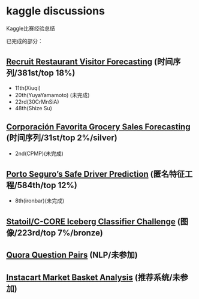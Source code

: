 ﻿# kaggle discussions
Kaggle比赛经验总结

已完成的部分：
## [Recruit Restaurant Visitor Forecasting][1] (时间序列/381st/top 18%)
- 11th(Xiuqi)
- 20th(YuyaYamamoto) (未完成)
- 22rd(30CrMnSiA)
- 48th(Shize Su)

## [Corporación Favorita Grocery Sales Forecasting][2] (时间序列/31st/top 2%/silver)
- 2nd(CPMP)(未完成)

## [Porto Seguro’s Safe Driver Prediction][3] (匿名特征工程/584th/top 12%)
- 8th(ironbar)(未完成)

## [Statoil/C-CORE Iceberg Classifier Challenge][4] (图像/223rd/top 7%/bronze)

## [Quora Question Pairs][5] (NLP/未参加)

## [Instacart Market Basket Analysis][6] (推荐系统/未参加)






  [1]: https://www.kaggle.com/c/recruit-restaurant-visitor-forecasting
  [2]: https://www.kaggle.com/c/favorita-grocery-sales-forecasting
  [3]: https://www.kaggle.com/c/porto-seguro-safe-driver-prediction
  [4]: https://www.kaggle.com/c/statoil-iceberg-classifier-challenge
  [5]: https://www.kaggle.com/c/quora-question-pairs
  [6]: https://www.kaggle.com/c/instacart-market-basket-analysis
